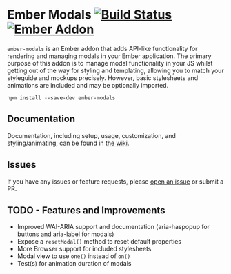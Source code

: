 Ember Modals [![Build Status](https://travis-ci.org/sir-dunxalot/ember-modals.svg?branch=master)](https://travis-ci.org/sir-dunxalot/ember-modals) [![Ember Addon](https://s3.amazonaws.com/images.jebbit.com/ember/badge.svg)](http://www.emberaddons.com)
======

`ember-modals` is an Ember addon that adds API-like functionality for rendering and managing modals in your Ember application. The primary purpose of this addon is to manage modal functionality in your JS whilst getting out of the way for styling and templating, allowing you to match your styleguide and mockups precisely. However, basic stylesheets and animations are included and may be optionally imported.

```
npm install --save-dev ember-modals
```

## Documentation

Documentation, including setup, usage, customization, and styling/animating, can be found in [the wiki](https://github.com/sir-dunxalot/ember-modals/wiki).


## Issues

If you have any issues or feature requests, please [open an issue](https://github.com/sir-dunxalot/ember-modals/issues/new) or submit a PR.


## TODO - Features and Improvements

- Improved WAI-ARIA support and documentation (aria-haspopup for buttons and aria-label for modals)
- Expose a `resetModal()` method to reset default properties
- More Browser support for included stylesheets
- Modal view to use `one()` instead of `on()`
- Test(s) for animation duration of modals
